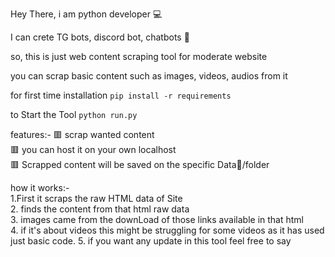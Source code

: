 Hey There, i am python developer 💻

I can crete TG bots, discord bot, chatbots 🤖

so, this is just web content scraping tool for moderate website 

you can scrap basic content such as images, videos, audios from it 

for first time installation 
`pip install -r requirements`

to Start the Tool
`python run.py`


features:-
🟥 scrap wanted content                 
🟥 you can host it on your own localhost              
🟥 Scrapped content will be saved on the specific Data📂/folder

how it works:-        
1.First it scraps the raw HTML data of Site        
2. finds the content from that html raw data        
3. images came from the downLoad of those links available in that html      
4. if it's about videos this might be struggling for some videos as it has used just basic code.
5. if you want any update in this tool feel free to say 




